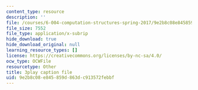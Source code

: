 ```yaml
---
content_type: resource
description: ''
file: /courses/6-004-computation-structures-spring-2017/9e2b8c08e845859d863dc913572febbf_1shiN7898cc.srt
file_size: 7552
file_type: application/x-subrip
hide_download: true
hide_download_original: null
learning_resource_types: []
license: https://creativecommons.org/licenses/by-nc-sa/4.0/
ocw_type: OCWFile
resourcetype: Other
title: 3play caption file
uid: 9e2b8c08-e845-859d-863d-c913572febbf
---
```

